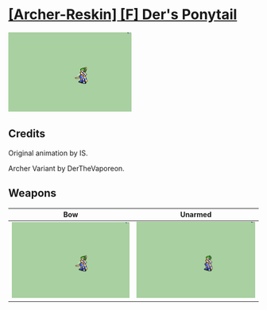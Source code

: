 # [\[Archer-Reskin\] \[F\] Der's Ponytail](./)
 

<img src="./5.%20Bow/Bow_000.png" alt="[Archer-Reskin] [F] Der's Ponytail standing" />

## Credits

Original animation by IS.

Archer Variant by DerTheVaporeon.

## Weapons
 

|Bow |Unarmed |
|  :---: | :---: |
| <img alt="Bow animation" src="./5.%20Bow/Bow.gif" /> | <img alt="Unarmed animation" src="./8.%20Unarmed/Unarmed.gif" /> |
